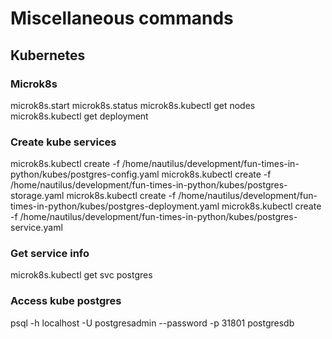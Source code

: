 # Miscellaneous commands

## Kubernetes

### Microk8s
microk8s.start
microk8s.status
microk8s.kubectl get nodes
microk8s.kubectl get deployment

### Create kube services
microk8s.kubectl create -f /home/nautilus/development/fun-times-in-python/kubes/postgres-config.yaml
microk8s.kubectl create -f /home/nautilus/development/fun-times-in-python/kubes/postgres-storage.yaml
microk8s.kubectl create -f /home/nautilus/development/fun-times-in-python/kubes/postgres-deployment.yaml
microk8s.kubectl create -f /home/nautilus/development/fun-times-in-python/kubes/postgres-service.yaml

### Get service info
microk8s.kubectl get svc postgres

### Access kube postgres
psql -h localhost -U postgresadmin --password -p 31801 postgresdb
